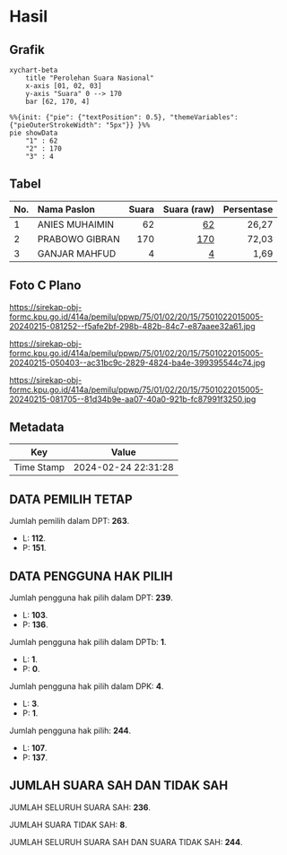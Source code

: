 # Hasil

## Grafik

```mermaid
xychart-beta
    title "Perolehan Suara Nasional"
    x-axis [01, 02, 03]
    y-axis "Suara" 0 --> 170
    bar [62, 170, 4]
```

```mermaid
%%{init: {"pie": {"textPosition": 0.5}, "themeVariables": {"pieOuterStrokeWidth": "5px"}} }%%
pie showData
    "1" : 62
    "2" : 170
    "3" : 4
```

## Tabel

| No. | Nama Paslon    | Suara | Suara (raw) | Persentase |
|:--- |:-------------- | -----:| -----------:| ----------:|
| 1   | ANIES MUHAIMIN | 62    | [62][p-1]   | 26,27      |
| 2   | PRABOWO GIBRAN | 170   | [170][p-2]  | 72,03      |
| 3   | GANJAR MAHFUD  | 4     | [4][p-3]    | 1,69       |


[p-1]: https://github.com/gigit-pemilu/pemilu-2024/blob/main/pilpres/hitung-suara/sub/75-gorontalo/sub/01-gorontalo/sub/02-telaga/sub/2015-luhu/sub/005-tps/sub/paslon-1.txt
[p-2]: https://github.com/gigit-pemilu/pemilu-2024/blob/main/pilpres/hitung-suara/sub/75-gorontalo/sub/01-gorontalo/sub/02-telaga/sub/2015-luhu/sub/005-tps/sub/paslon-2.txt
[p-3]: https://github.com/gigit-pemilu/pemilu-2024/blob/main/pilpres/hitung-suara/sub/75-gorontalo/sub/01-gorontalo/sub/02-telaga/sub/2015-luhu/sub/005-tps/sub/paslon-3.txt

## Foto C Plano

https://sirekap-obj-formc.kpu.go.id/414a/pemilu/ppwp/75/01/02/20/15/7501022015005-20240215-081252--f5afe2bf-298b-482b-84c7-e87aaee32a61.jpg

https://sirekap-obj-formc.kpu.go.id/414a/pemilu/ppwp/75/01/02/20/15/7501022015005-20240215-050403--ac31bc9c-2829-4824-ba4e-399395544c74.jpg

https://sirekap-obj-formc.kpu.go.id/414a/pemilu/ppwp/75/01/02/20/15/7501022015005-20240215-081705--81d34b9e-aa07-40a0-921b-fc87991f3250.jpg


## Metadata

| Key        | Value               |
| ---------- | ------------------- |
| Time Stamp | 2024-02-24 22:31:28 |


## DATA PEMILIH TETAP

Jumlah pemilih dalam DPT: **263**.
 * L: **112**.
 * P: **151**.

## DATA PENGGUNA HAK PILIH

Jumlah pengguna hak pilih dalam DPT: **239**.
 * L: **103**.
 * P: **136**.

Jumlah pengguna hak pilih dalam DPTb: **1**.
 * L: **1**.
 * P: **0**.

Jumlah pengguna hak pilih dalam DPK: **4**.
 * L: **3**.
 * P: **1**.

Jumlah pengguna hak pilih: **244**.
 * L: **107**.
 * P: **137**.

## JUMLAH SUARA SAH DAN TIDAK SAH

JUMLAH SELURUH SUARA SAH: **236**.

JUMLAH SUARA TIDAK SAH: **8**.

JUMLAH SELURUH SUARA SAH DAN SUARA TIDAK SAH: **244**.


